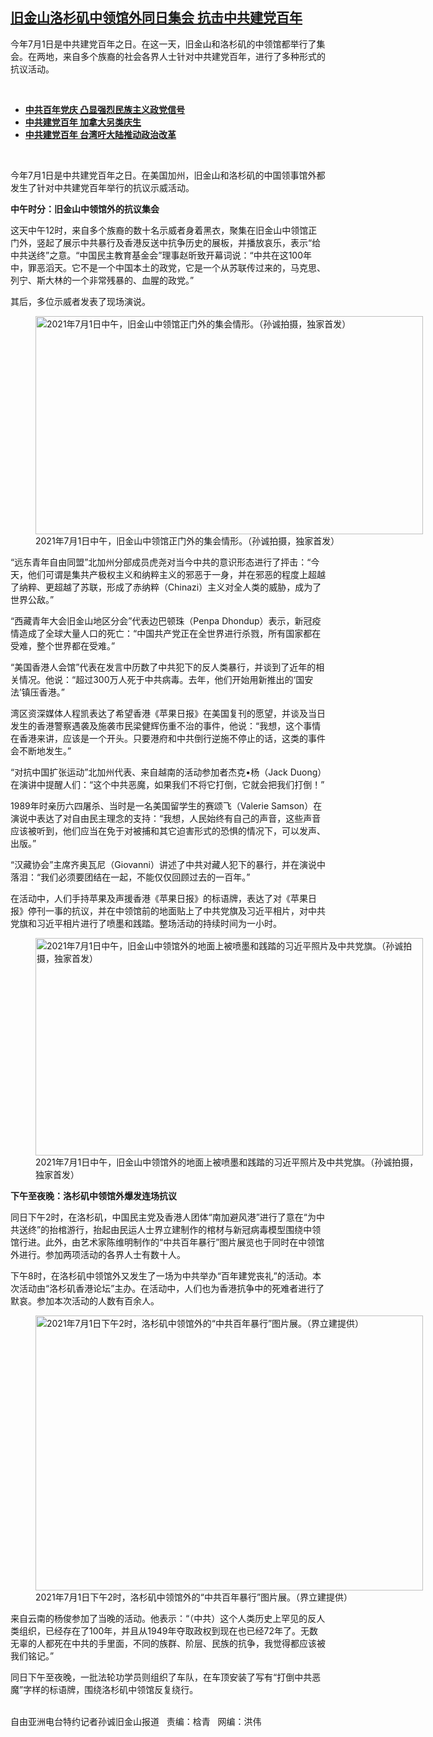 <!--1625252400000-->
[旧金山洛杉矶中领馆外同日集会  抗击中共建党百年](https://www.rfa.org/mandarin/yataibaodao/zhengzhi/sc-07022021135114.html)
------

<p></p><p>今年7月1日是中共建党百年之日。在这一天，旧金山和洛杉矶的中领馆都举行了集会。在两地，来自多个族裔的社会各界人士针对中共建党百年，进行了多种形式的抗议活动。</p><p><br/></p><ul><li><a href="https://www.rfa.org/mandarin/yataibaodao/zhengzhi/ql-07012021060042.html"><strong>中共百年党庆 凸显强烈民族主义政党信号</strong></a></li><li><strong><a href="https://www.rfa.org/mandarin/yataibaodao/zhengzhi/lf-07012021133650.html">中共建党百年 加拿大另类庆生</a></strong></li><li><strong><a href="https://www.rfa.org/mandarin/Xinwen/5-07012021103515.html">中共建党百年 台湾吁大陆推动政治改革</a></strong></li></ul><p><br/></p><p>今年7月1日是中共建党百年之日。在美国加州，旧金山和洛杉矶的中国领事馆外都发生了针对中共建党百年举行的抗议示威活动。</p><p><strong>中午时分：旧金山中领馆外的抗议集会</strong></p><p>这天中午12时，来自多个族裔的数十名示威者身着黑衣，聚集在旧金山中领馆正门外，竖起了展示中共暴行及香港反送中抗争历史的展板，并播放哀乐，表示“给中共送终”之意。“中国民主教育基金会”理事赵昕致开幕词说：“中共在这100年中，罪恶滔天。它不是一个中国本土的政党，它是一个从苏联传过来的，马克思、列宁、斯大林的一个非常残暴的、血腥的政党。”</p><p>其后，多位示威者发表了现场演说。</p><p><figure class="image-richtext image-inline captioned" style="width:620px;"><img alt="2021年7月1日中午，旧金山中领馆正门外的集会情形。（孙诚拍摄，独家首发）" height="349" src="https://www.rfa.org/mandarin/yataibaodao/zhengzhi/sc-07022021135114.html/m0702-sc1.jpg/@@images/675883bb-e5ed-4c69-9d36-89451b777ebe.jpeg" title="M0702-SC1.jpg" width="620"/><figcaption class="image-caption">2021年7月1日中午，旧金山中领馆正门外的集会情形。（孙诚拍摄，独家首发）</figcaption><small></small></figure></p><p>“远东青年自由同盟”北加州分部成员虎尧对当今中共的意识形态进行了抨击：“今天，他们可谓是集共产极权主义和纳粹主义的邪恶于一身，并在邪恶的程度上超越了纳粹、更超越了苏联，形成了赤纳粹（Chinazi）主义对全人类的威胁，成为了世界公敌。”</p><p>“西藏青年大会旧金山地区分会”代表边巴顿珠（Penpa Dhondup）表示，新冠疫情造成了全球大量人口的死亡：“中国共产党正在全世界进行杀戮，所有国家都在受难，整个世界都在受难。”</p><p>“美国香港人会馆”代表在发言中历数了中共犯下的反人类暴行，并谈到了近年的相关情况。他说：“超过300万人死于中共病毒。去年，他们开始用新推出的‘国安法’镇压香港。”</p><p>湾区资深媒体人程凯表达了希望香港《苹果日报》在美国复刊的愿望，并谈及当日发生的香港警察遇袭及施袭市民梁健辉伤重不治的事件，他说：“我想，这个事情在香港来讲，应该是一个开头。只要港府和中共倒行逆施不停止的话，这类的事件会不断地发生。”</p><p>“对抗中国扩张运动”北加州代表、来自越南的活动参加者杰克•杨（Jack Duong）在演讲中提醒人们：“这个中共恶魔，如果我们不将它打倒，它就会把我们打倒！”</p><p>1989年时亲历六四屠杀、当时是一名美国留学生的赛颂飞（Valerie Samson）在演说中表达了对自由民主理念的支持：“我想，人民始终有自己的声音，这些声音应该被听到，他们应当在免于对被捕和其它迫害形式的恐惧的情况下，可以发声、出版。”</p><p>“汉藏协会”主席齐奥瓦尼（Giovanni）讲述了中共对藏人犯下的暴行，并在演说中落泪：“我们必须要团结在一起，不能仅仅回顾过去的一百年。”</p><p>在活动中，人们手持苹果及声援香港《苹果日报》的标语牌，表达了对《苹果日报》停刊一事的抗议，并在中领馆前的地面贴上了中共党旗及习近平相片，对中共党旗和习近平相片进行了喷墨和践踏。整场活动的持续时间为一小时。</p><p><figure class="image-richtext image-inline captioned" style="width:620px;"><img alt="2021年7月1日中午，旧金山中领馆外的地面上被喷墨和践踏的习近平照片及中共党旗。（孙诚拍摄，独家首发）" height="348" src="https://www.rfa.org/mandarin/yataibaodao/zhengzhi/sc-07022021135114.html/m0702-sc2.jpg/@@images/5757e090-c543-43b2-b6c0-b31e522ebbd1.jpeg" title="M0702-SC2.jpg" width="620"/><figcaption class="image-caption">2021年7月1日中午，旧金山中领馆外的地面上被喷墨和践踏的习近平照片及中共党旗。（孙诚拍摄，独家首发）</figcaption><small></small></figure></p><p><strong>下午至夜晚：洛杉矶中领馆外爆发连场抗议</strong></p><p>同日下午2时，在洛杉矶，中国民主党及香港人团体“南加避风港”进行了意在“为中共送终”的抬棺游行，抬起由民运人士界立建制作的棺材与新冠病毒模型围绕中领馆行进。此外，由艺术家陈维明制作的“中共百年暴行”图片展览也于同时在中领馆外进行。参加两项活动的各界人士有数十人。</p><p>下午8时，在洛杉矶中领馆外又发生了一场为中共举办“百年建党丧礼”的活动。本次活动由“洛杉矶香港论坛”主办。在活动中，人们也为香港抗争中的死难者进行了默哀。参加本次活动的人数有百余人。</p><p><figure class="image-richtext image-inline captioned" style="width:620px;"><img alt="2021年7月1日下午2时，洛杉矶中领馆外的“中共百年暴行”图片展。（界立建提供）" height="440" src="https://www.rfa.org/mandarin/yataibaodao/zhengzhi/sc-07022021135114.html/m0702-sc5.jpg/@@images/cb74d497-5a87-4462-bb60-a5dbddfd188a.jpeg" title="M0702-SC5.JPG" width="620"/><figcaption class="image-caption">2021年7月1日下午2时，洛杉矶中领馆外的“中共百年暴行”图片展。（界立建提供）</figcaption><small></small></figure></p><p>来自云南的杨俊参加了当晚的活动。他表示：“（中共）这个人类历史上罕见的反人类组织，已经存在了100年，并且从1949年夺取政权到现在也已经72年了。无数无辜的人都死在中共的手里面，不同的族群、阶层、民族的抗争，我觉得都应该被我们铭记。”</p><p>同日下午至夜晚，一批法轮功学员则组织了车队，在车顶安装了写有“打倒中共恶魔”字样的标语牌，围绕洛杉矶中领馆反复绕行。</p><p><br/>自由亚洲电台特约记者孙诚旧金山报道   责编：梒青   网编：洪伟</p>
